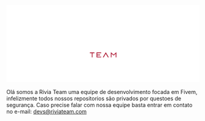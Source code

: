 ![An illustration showing a variety of differently themed Octocats. Monuments from different cities are indicated in the background like the Space Needle, Berlin Fernsehturm and Transamerica Pyramid.](https://raw.githubusercontent.com/RiviaTeam/.github/main/profile/banner_git.png)

Olá somos a Rivia Team uma equipe de desenvolvimento focada em Fivem, infelizmente todos nossos repositorios são privados por questoes de segurança. Caso precise falar com nossa equipe basta entrar em contato no e-mail: devs@riviateam.com

           
